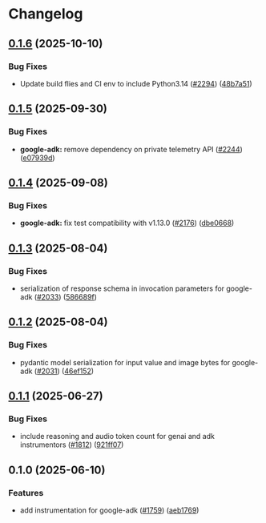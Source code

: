 # Changelog

## [0.1.6](https://github.com/Arize-ai/openinference/compare/python-openinference-instrumentation-google-adk-v0.1.5...python-openinference-instrumentation-google-adk-v0.1.6) (2025-10-10)


### Bug Fixes

* Update build flies and CI env to include Python3.14  ([#2294](https://github.com/Arize-ai/openinference/issues/2294)) ([48b7a51](https://github.com/Arize-ai/openinference/commit/48b7a515cde2180f590a5a370a73d5ce1c73501d))

## [0.1.5](https://github.com/Arize-ai/openinference/compare/python-openinference-instrumentation-google-adk-v0.1.4...python-openinference-instrumentation-google-adk-v0.1.5) (2025-09-30)


### Bug Fixes

* **google-adk:** remove dependency on private telemetry API ([#2244](https://github.com/Arize-ai/openinference/issues/2244)) ([e07939d](https://github.com/Arize-ai/openinference/commit/e07939d2ae530212e81004ef466d01e34f798b2d))

## [0.1.4](https://github.com/Arize-ai/openinference/compare/python-openinference-instrumentation-google-adk-v0.1.3...python-openinference-instrumentation-google-adk-v0.1.4) (2025-09-08)


### Bug Fixes

* **google-adk:** fix test compatibility with v1.13.0 ([#2176](https://github.com/Arize-ai/openinference/issues/2176)) ([dbe0668](https://github.com/Arize-ai/openinference/commit/dbe066844397be079e90900ab3eff9a920dbf436))

## [0.1.3](https://github.com/Arize-ai/openinference/compare/python-openinference-instrumentation-google-adk-v0.1.2...python-openinference-instrumentation-google-adk-v0.1.3) (2025-08-04)


### Bug Fixes

* serialization of response schema in invocation parameters for google-adk ([#2033](https://github.com/Arize-ai/openinference/issues/2033)) ([586689f](https://github.com/Arize-ai/openinference/commit/586689f4ec6a37a6f3961740ebff4734f92ec3e5))

## [0.1.2](https://github.com/Arize-ai/openinference/compare/python-openinference-instrumentation-google-adk-v0.1.1...python-openinference-instrumentation-google-adk-v0.1.2) (2025-08-04)


### Bug Fixes

* pydantic model serialization for input value and image bytes for google-adk ([#2031](https://github.com/Arize-ai/openinference/issues/2031)) ([46ef152](https://github.com/Arize-ai/openinference/commit/46ef1522f73cf98f8c2b318b7afc7444160033b3))

## [0.1.1](https://github.com/Arize-ai/openinference/compare/python-openinference-instrumentation-google-adk-v0.1.0...python-openinference-instrumentation-google-adk-v0.1.1) (2025-06-27)


### Bug Fixes

* include reasoning and audio token count for genai and adk instrumentors ([#1812](https://github.com/Arize-ai/openinference/issues/1812)) ([921ff07](https://github.com/Arize-ai/openinference/commit/921ff073e28ac2755b651dcdfac9ab3dbd673e70))

## 0.1.0 (2025-06-10)


### Features

* add instrumentation for google-adk ([#1759](https://github.com/Arize-ai/openinference/issues/1759)) ([aeb1769](https://github.com/Arize-ai/openinference/commit/aeb17692d30cd8112bcad0990f1ec56491a59962))
